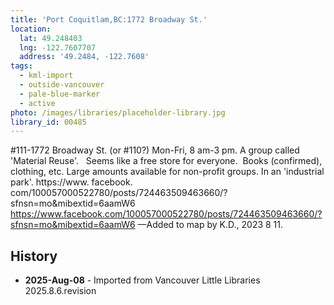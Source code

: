 ```yaml
---
title: 'Port Coquitlam,BC:1772 Broadway St.'
location:
  lat: 49.248403
  lng: -122.7607707
  address: '49.2484, -122.7608'
tags:
  - kml-import
  - outside-vancouver
  - pale-blue-marker
  - active
photo: /images/libraries/placeholder-library.jpg
library_id: 00485
---
```

#111-1772 Broadway St. (or #110?)
Mon-Fri, 8 am-3 pm.
A group called 'Material Reuse'.  
Seems like a free store for everyone.  
Books (confirmed), clothing, etc. 
Large amounts available for non-profit groups.
In an 'industrial park'.
https://www. facebook. com/100057000522780/posts/724463509463660/?sfnsn=mo&mibextid=6aamW6
https://www.facebook.com/100057000522780/posts/724463509463660/?sfnsn=mo&mibextid=6aamW6
—Added to map by K.D., 2023 8 11.  

## History
- **2025-Aug-08** - Imported from Vancouver Little Libraries 2025.8.6.revision

